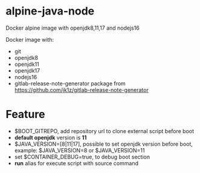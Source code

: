 # alpine-java-node
Docker alpine image with openjdk8,11,17 and nodejs16


Docker image with:

* git
* openjdk8
* openjdk11
* openjdk17
* nodejs16
* gitlab-release-note-generator package from https://github.com/jk1z/gitlab-release-note-generator


# Feature

* $BOOT_GITREPO, add repository url to clone external script before boot
* **default openjdk** version is **11**
* $JAVA_VERSION=[8|11|17], possible to set openjdk version before boot, example: $JAVA_VERSION=8 or $JAVA_VERSION=11
* set $CONTAINER_DEBUG=true, to debug boot section
* **run** alias for execute script with source command
